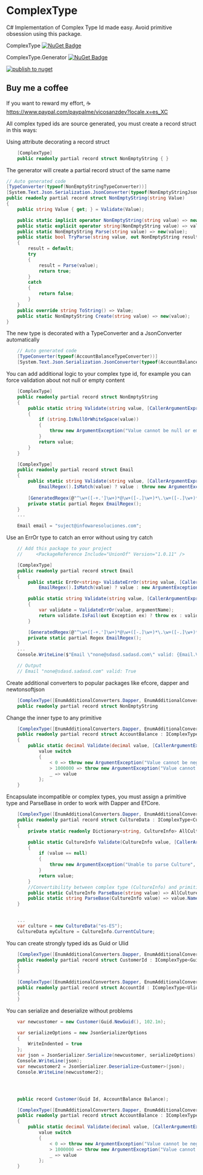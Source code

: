# ComplexType
C# Implementation of Complex Type Id made easy. Avoid primitive obsession using this package.

ComplexType [![NuGet Badge](https://buildstats.info/nuget/ComplexType)](https://www.nuget.org/packages/ComplexType/)

ComplexType.Generator [![NuGet Badge](https://buildstats.info/nuget/ComplexType.Generator)](https://www.nuget.org/packages/ComplexType.Generator/)

[![publish to nuget](https://github.com/vicosanz/ComplexType/actions/workflows/main.yml/badge.svg)](https://github.com/vicosanz/ComplexType/actions/workflows/main.yml)


## Buy me a coffee
If you want to reward my effort, :coffee: https://www.paypal.com/paypalme/vicosanzdev?locale.x=es_XC


All complex typed ids are source generated, you must create a record struct in this ways:

Using attribute decorating a record struct

```csharp
    [ComplexType] 
    public readonly partial record struct NonEmptyString { }
```

The generator will create a partial record struct of the same name

```csharp
// Auto generated code
[TypeConverter(typeof(NonEmptyStringTypeConverter))]
[System.Text.Json.Serialization.JsonConverter(typeof(NonEmptyStringJsonConverter))]
public readonly partial record struct NonEmptyString(string Value)
{
    public string Value { get; } = Validate(Value);

    public static implicit operator NonEmptyString(string value) => new(value);
    public static explicit operator string(NonEmptyString value) => value.Value;
    public static NonEmptyString Parse(string value) => new(value);
    public static bool TryParse(string value, out NonEmptyString result)
    {
        result = default;
        try
        {
            result = Parse(value);
            return true;
        }
        catch
        {
            return false;
        }
    }
    public override string ToString() => Value;
    public static NonEmptyString Create(string value) => new(value);
}
```

The new type is decorated with a TypeConverter and a JsonConverter automatically

```csharp
    // Auto generated code
    [TypeConverter(typeof(AccountBalanceTypeConverter))]
    [System.Text.Json.Serialization.JsonConverter(typeof(AccountBalanceJsonConverter))]
```

You can add additional logic to your complex type id, for example you can force validation about not null or empty content

```csharp
    [ComplexType] 
    public readonly partial record struct NonEmptyString 
    { 
        public static string Validate(string value, [CallerArgumentExpression(nameof(value))] string? argumentName = null)
        {
            if (string.IsNullOrWhiteSpace(value))
            {
                throw new ArgumentException("Value cannot be null or empty", argumentName);
            }
            return value;
        }
    }

    [ComplexType]
    public readonly partial record struct Email 
    {
        public static string Validate(string value, [CallerArgumentExpression(nameof(value))] string? argumentName = null) =>
            EmailRegex().IsMatch(value) ? value : throw new ArgumentException("Invalid email", argumentName);
    
        [GeneratedRegex(@"^\w+([-+.']\w+)*@\w+([-.]\w+)*\.\w+([-.]\w+)*$", RegexOptions.IgnoreCase)]
        private static partial Regex EmailRegex();
    }
    ...

    Email email = "suject@infowaresoluciones.com";
```

Use an ErrOr type to catch an error without using try catch
```csharp
    // Add this package to your project
    //     <PackageReference Include="UnionOf" Version="1.0.11" />

    [ComplexType]
    public readonly partial record struct Email 
    {
        public static ErrOr<string> ValidateErrOr(string value, [CallerArgumentExpression(nameof(value))] string? argumentName = null) =>
            EmailRegex().IsMatch(value) ? value : new ArgumentException("Invalid email", argumentName);

        public static string Validate(string value, [CallerArgumentExpression(nameof(value))] string? argumentName = null)
        {
            var validate = ValidateErrOr(value, argumentName);
            return validate.IsFail(out Exception ex) ? throw ex : validate.ValueT0;
        }

        [GeneratedRegex(@"^\w+([-+.']\w+)*@\w+([-.]\w+)*\.\w+([-.]\w+)*$", RegexOptions.IgnoreCase)]
        private static partial Regex EmailRegex();
    }
    ...
    Console.WriteLine($"Email \"none@sdasd.sadasd.com\" valid: {Email.ValidateErrOr("none@sdasd.sadasd.com").IsValid()}");

    // Output
    // Email "none@sdasd.sadasd.com" valid: True
```

Create additional converters to popular packages like efcore, dapper and newtonsoftjson

```csharp
    [ComplexType([EnumAdditionalConverters.Dapper, EnumAdditionalConverters.EFCore, EnumAdditionalConverters.NewtonsoftJson])]
    public readonly partial record struct NonEmptyString 
```

Change the inner type to any primitive

```csharp
    [ComplexType([EnumAdditionalConverters.Dapper, EnumAdditionalConverters.EFCore, EnumAdditionalConverters.NewtonsoftJson])]
    public readonly partial record struct AccountBalance : IComplexType<decimal>
    {
        public static decimal Validate(decimal value, [CallerArgumentExpression(nameof(value))] string? argumentName = null) => 
            value switch
            {
                < 0 => throw new ArgumentException("Value cannot be negative", argumentName),
                > 1000000 => throw new ArgumentException("Value cannot be greater than 1000000", argumentName),
                _ => value
            };
    }
```

Encapsulate incompatible or complex types, you must assign a primitive type and ParseBase in order to work with Dapper and EfCore.
```csharp
    [ComplexType([EnumAdditionalConverters.Dapper, EnumAdditionalConverters.EFCore, EnumAdditionalConverters.NewtonsoftJson])]
    public readonly partial record struct CultureData : IComplexType<CultureInfo, string>
    {
        private static readonly Dictionary<string, CultureInfo> AllCultures = CultureInfo.GetCultures(CultureTypes.AllCultures).ToDictionary(c => c.Name);

        public static CultureInfo Validate(CultureInfo value, [CallerArgumentExpression(nameof(value))] string? argumentName = null)
        {
            if (value == null)
            {
                throw new ArgumentException("Unable to parse Culture", argumentName);
            }
            return value;
        }
        //Convertibility between complex type (CultureInfo) and primitive (string)
        public static CultureInfo ParseBase(string value) => AllCultures.GetValueOrDefault(value)!;
        public static string ParseBase(CultureInfo value) => value.Name;
    }


    ...
    var culture = new CultureData("es-ES");
    CultureData myCulture = CultureInfo.CurrentCulture;
```

You can create strongly typed ids as Guid or Ulid

```csharp
    [ComplexType([EnumAdditionalConverters.Dapper, EnumAdditionalConverters.EFCore, EnumAdditionalConverters.NewtonsoftJson])]
    public readonly partial record struct CustomerId : IComplexType<Guid>
    {
    }

    [ComplexType([EnumAdditionalConverters.Dapper, EnumAdditionalConverters.EFCore, EnumAdditionalConverters.NewtonsoftJson])]
    public readonly partial record struct AccountId : IComplexType<Ulid>
    {
    }
```

You can serialize and deserialize without problems


```csharp
    var newcustomer = new Customer(Guid.NewGuid(), 102.1m);

    var serializeOptions = new JsonSerializerOptions
    {
        WriteIndented = true
    };
    var json = JsonSerializer.Serialize(newcustomer, serializeOptions);
    Console.WriteLine(json);
    var newcustomer2 = JsonSerializer.Deserialize<Customer>(json);
    Console.WriteLine(newcustomer2);




    public record Customer(Guid Id, AccountBalance Balance);

    [ComplexType([EnumAdditionalConverters.Dapper, EnumAdditionalConverters.EFCore, EnumAdditionalConverters.NewtonsoftJson])]
    public readonly partial record struct AccountBalance : IComplexType<decimal>
    {
        public static decimal Validate(decimal value, [CallerArgumentExpression(nameof(value))] string? argumentName = null) => 
            value switch
            {
                < 0 => throw new ArgumentException("Value cannot be negative", argumentName),
                > 1000000 => throw new ArgumentException("Value cannot be greater than 1000000", argumentName),
                _ => value
            };
    }
```
